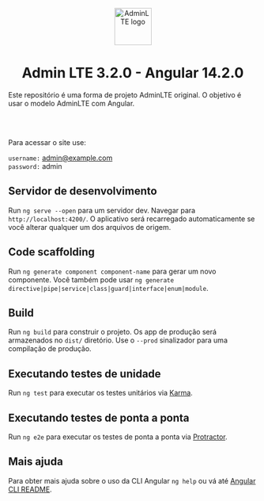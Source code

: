 <p align="center" style="margin-bottom: 32px">
  <a href="https://github.com/andrefranzoi" >
    <img src="https://raw.githubusercontent.com/erdkse/adminlte-3-angular/main/src/assets/img/logo.png" alt="AdminLTE logo" width="75" height="75">
  </a>
</p>

<h1 align="center">Admin LTE 3.2.0 - Angular 14.2.0</h1>

<p>
  Este repositório é uma forma de projeto AdminLTE original. O objetivo é usar o modelo AdminLTE com Angular.
</p>
<br>

<span align="center">

</span>

<br>

Para acessar o site use:

`username:` admin@example.com<br />
`password:` admin<br />

## Servidor de desenvolvimento

Run `ng serve --open` para um servidor dev. Navegar para `http://localhost:4200/`. O aplicativo será recarregado automaticamente se você alterar qualquer um dos arquivos de origem.

## Code scaffolding

Run `ng generate component component-name` para gerar um novo componente. Você também pode usar `ng generate directive|pipe|service|class|guard|interface|enum|module`.

## Build

Run `ng build` para construir o projeto. Os app de produção será armazenados no `dist/` diretório. Use o `--prod` sinalizador para uma compilação de produção.

## Executando testes de unidade

Run `ng test` para executar os testes unitários via [Karma](https://karma-runner.github.io).

## Executando testes de ponta a ponta

Run `ng e2e` para executar os testes de ponta a ponta via [Protractor](http://www.protractortest.org/).

## Mais ajuda

Para obter mais ajuda sobre o uso da CLI Angular `ng help` ou vá até [Angular CLI README](https://github.com/angular/angular-cli/blob/master/README.md).
